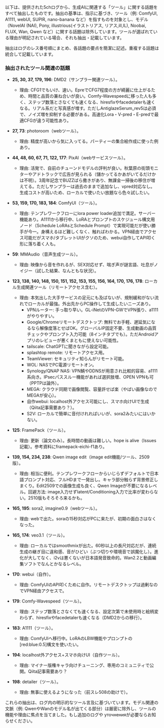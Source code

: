以下は、提供された5chログから、生成AIに関連する「ツール」に関する話題をすべて抽出したものです。抽出の基準は、指示に基づき、ツール（例: ComfyUI, A1111, webUI, SUPIR, nano-banana など）を指すものを対象とし、モデル（NovelAI (NAI), Pony, illustrious(イラストリアス, リアス,ill,IL), Noobai, FLUX, Wan, Qwen など）に関する話題は除外しています。ツールが選ばれている理由が明記されている場合、それも抽出・記載しています。

抽出はログのレス番号順にまとめ、各話題の要点を簡潔に記述。重複する話題は統合して記載しています。

### 抽出されたツール関連の話題
- **25, 30, 37, 179, 196**: DMD2（サンプラー関連ツール）。  
  - 理由: CFG1でもいけ、速い。EpreでCFG7程度の方が綺麗に仕上がるため、時間と品質の兼ね合いが良い。Comfy-Wavespeedに移った人も多く、ステップ数落とさなくても速くなる、hiresfixやfacedetalerも速くなる。リアル系だと写真感が増す。ただしAntiglazeSerum_rev5は必須で、ノイズ増を抑制する必要がある。高速化Lora・V-pred・E-predで最適CFGが違う可能性あり。

- **27, 73**: photoroom（webツール）。  
  - 理由: 精度が高いから気に入ってる。パーティーの集合絵作成に使った例あり。

- **44, 48, 60, 67, 71, 122, 177**: PixAI（webサービスツール）。  
  - 理由: 活発で、自前のチューンドモデルの評判が良い。秋葉原の街頭モニターやアドトラックで広告が見られる（儲かってるかあがいてるだけかは不明）。3周年記念でBUZZばら撒きがあり、無課金一掃後の移住が増えてる。ただしサンプラーは過去のままで追加なし、vpred対応なし。生成コストが高いため、ローカルで使いたい放題なら色々試したい。

- **53, 159, 170, 183, 184**: ComfyUI（ツール）。  
  - 理由: テンプレワークフローにlora power loader追加で満足。サーバー機能あり。A1111から移行中、LoRAとプロンプトのスケジュール構文用ノード（Schedule LoRAsとSchedule Prompt）で実現可能だが使い勝手が今一。身構えるほど難しくなく、触ればわかる。VPN経由でアクセス可能だがスマホ/タブレットUIがクソのため、webui自作してAPI叩く形に落ち着く人も。

- **59**: MMAudio（音声生成ツール）。  
  - 理由: 映像から音を作れるが、SEX対応せず、喘ぎ声が謎言語、吐息がノイジー（試した結果、なんともな状況）。

- **123, 138, 140, 148, 150, 151, 152, 153, 155, 156, 164, 170, 176, 178**: ローカル生成関連ツール（リモートアクセス含む）。  
  - 理由: 本気出した大手サービスの足元にも及ばないが、規制緩和がない流れでローカルが最強。外出先からPC操作して生成したいニーズあり。  
    - VPNルーター: 手っ取り早い。GL-iNetのVPN-GWでVPN張り、a1111がやりやすい。  
    - Google/Chromeリモートデスクトップ: 無料でお手軽、遅延気になるなら解像度落とせばOK。グローバルIP固定不要、生成動画の品質チェックやプロンプト入力可能（8インチタブでも）。ただAndroidアプリのレビューが悪くまともに使えない可能性。  
    - tailscale: ChatGPTに聞きながら設定可能。  
    - splashtop remote: リモートアクセス用。  
    - TeamViewer: セキュリティ知らんがリモート可能。  
    - WOL: NASでPC電源リモートオン。  
    - Synology/QNAP NAS: VPN鯖やDDNSが用意され比較的容易、a1111系向き。IPsecパススルー機能があれば選択肢増、OPEN VPNも可（PPTPは論外）。  
    - MEGA: クラウド同期で画像閲覧、容量許せば楽（やばい画像なのでMEGAが安心）。  
    - 自作webui: localhost外アクセス可能にし、スマホ向けUIで生成（Qiita記事需要あり？）。  
    - S2V: ローカルで簡単に音付けれればいいが、sora2みたいにはいかない。

- **125**: FramePack（ツール）。  
  - 理由: 更新（論文のみ）。長時間の動画は難しい。hope is alive（Issues記載）。参考資料にframepack-eichi-f1あり。

- **139, 154, 234, 238**: Qwen image edit（image edit機能/ツール、2509版）。  
  - 理由: 相当に便利。テンプレワークフローからいじらずデフォルトで日本語プロンプト対応、フルHDまで一発出し。キャラ部分触らず背景修正しまくり。Edit2509での画像生成も良く、Qwen Imageが不要になるレベル。回避方法: image入力せずlatent/Conditioning入力で比率が変わらない。2510版もそろそろ来るかも。

- **165, 195**: sora2, imagine0.9（webツール）。  
  - 理由: webで出た。soraの15秒対応がPCに来たが、初期の面白さはなくなった。

- **165, 174**: veo3.1（ツール）。  
  - 理由: ローカルではsmoothmixが出た。60秒以上の長尺対応だが、連続生成の継ぎ目に違和感、音がひどい（ぶつ切りや環境音で誤魔化し）。進化が大してなく、i2vは悪くないが日本語発音致命的。Wan2.2と動画編集ソフトでなんとかなるレベル。

- **170**: webui（自作）。  
  - 理由: ComfyUIのAPI叩くために自作。リモートデスクトップは過剰なのでVPN経由アクセスで。

- **179**: Comfy-Wavespeed（ツール）。  
  - 理由: ステップ数落とさなくても速くなる、設定次第で未使用時と絵柄変わらず、hiresfixやfacedetalerも速くなる（DMD2からの移行）。

- **183**: A1111（ツール）。  
  - 理由: ComfyUIへ移行中。LoRAのLBW機能やプロンプトの[red:blue:0.5]構文を使いたい。

- **194**: localhost外アクセス+スマホ向けUI（自作ツール）。  
  - 理由: マイナー版権キャラ向けチューニング、専用のコミュニティで公開。Qiita記事需要あり？

- **198**: detailer（ツール）。  
  - 理由: 無事に使えるようになった（前スレ508の助けで）。

これらの抽出は、ログ内の明示的なツール言及に基づいています。モデル関連の文脈（例: QwenやWanのモデル名が出てくる部分）は厳密に除外し、ツールの機能や理由に焦点を当てました。もし追加のログや уточненияが必要ならお知らせください。